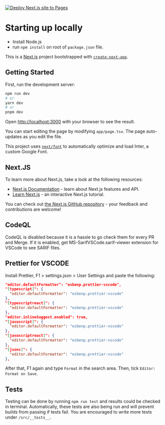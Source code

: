 [![Deploy Next.js site to Pages](https://github.com/ozgurozbek/teothe/actions/workflows/nextjs.yml/badge.svg)](https://github.com/ozgurozbek/teothe/actions/workflows/nextjs.yml)

# Starting up locally

- Install Node.js
- run `npm install` on root of `package.json` file.

This is a [Next.js](https://nextjs.org/) project bootstrapped with [`create-next-app`](https://github.com/vercel/next.js/tree/canary/packages/create-next-app).

## Getting Started

First, run the development server:

```bash
npm run dev
# or
yarn dev
# or
pnpm dev
```

Open [http://localhost:3000](http://localhost:3000) with your browser to see the result.

You can start editing the page by modifying `app/page.tsx`. The page auto-updates as you edit the file.

This project uses [`next/font`](https://nextjs.org/docs/basic-features/font-optimization) to automatically optimize and load Inter, a custom Google Font.

## Next.JS

To learn more about Next.js, take a look at the following resources:

- [Next.js Documentation](https://nextjs.org/docs) - learn about Next.js features and API.
- [Learn Next.js](https://nextjs.org/learn) - an interactive Next.js tutorial.

You can check out [the Next.js GitHub repository](https://github.com/vercel/next.js/) - your feedback and contributions are welcome!

## CodeQL

CodeQL is disabled because it is a hassle to go check them for every PR and Merge. If it is enabled, get MS-SarifVSCode.sarif-viewer extension for VSCode to see SARIF files.

## Prettier for VSCODE

Install Prettier, F1 > settings.json > User Settings and paste the following:

```json
"editor.defaultFormatter": "esbenp.prettier-vscode",
"[typescript]": {
  "editor.defaultFormatter": "esbenp.prettier-vscode"
},
"[typescriptreact]": {
  "editor.defaultFormatter": "esbenp.prettier-vscode"
},
"editor.inlineSuggest.enabled": true,
"[javascript]": {
  "editor.defaultFormatter": "esbenp.prettier-vscode"
},
"[javascriptreact]": {
  "editor.defaultFormatter": "esbenp.prettier-vscode"
},
"[jsonc]": {
  "editor.defaultFormatter": "esbenp.prettier-vscode"
},
```

After that, F1 again and type `Format` in the search area. Then, tick `Editor: Format on Save`.

## Tests

Testing can be done by running `npm run test` and results could be checked in terminal. Automatically, these tests are also being run and will prevent builds from passing if tests fail. You are encouraged to write more tests under `/src/__tests__`.
